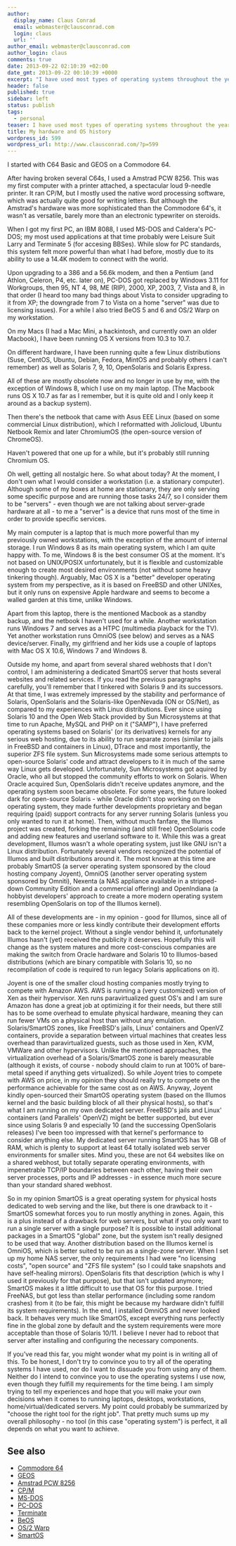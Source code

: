 ```yaml
---
author:
  display_name: Claus Conrad
  email: webmaster@clausconrad.com
  login: claus
  url: ''
author_email: webmaster@clausconrad.com
author_login: claus
comments: true
date: 2013-09-22 02:10:39 +02:00
date_gmt: 2013-09-22 00:10:39 +0000
excerpt: "I have used most types of operating systems throughout the years. For those not interested in a little history, please skip this entry. Otherwise, read more after the break.\r\n"
header: false
published: true
sidebar: left
status: publish
tags:
  - personal
teaser: I have used most types of operating systems throughout the years. For those not interested in a little history, please skip this entry. Otherwise, read more after the break.
title: My hardware and OS history
wordpress_id: 599
wordpress_url: http://www.clausconrad.com/?p=599
---
```

I started with C64 Basic and GEOS on a Commodore 64.

After having broken several C64s, I used a Amstrad PCW 8256. This was my first computer with a printer attached, a spectacular loud 9-needle printer. It ran CP/M, but I mostly used the native word processing software, which was
actually quite good for writing letters. But although the Amstrad's hardware was more sophisticated than the Commodore 64's, it wasn't as versatile, barely more than an electronic typewriter on steroids.

When I got my first PC, an IBM 8088, I used MS-DOS and Caldera's PC-DOS; my most used applications at that time probably were Leisure Suit Larry and Terminate 5 (for accesing BBSes). While slow for PC standards, this system felt more powerful than what I had before, mostly due to its ability to use a 14.4K modem to connect with the world.

Upon upgrading to a 386 and a 56.6k modem, and then a Pentium (and Athlon, Celeron, P4, etc. later on), PC-DOS got replaced by Windows 3.11 for Workgroups, then 95, NT 4, 98, ME (RIP), 2000, XP, 2003, 7, Vista and 8, in that order (I heard too many bad things about Vista to consider upgrading to it from XP; the downgrade from 7 to Vista on a home "server" was due to
licensing issues). For a while I also tried BeOS 5 and 6 and OS/2 Warp on my workstation.

On my Macs (I had a Mac Mini, a hackintosh, and currently own an older Macbook), I have been running OS X versions from 10.3 to 10.7.

On different hardware, I have been running quite a few Linux distributions (Suse, CentOS, Ubuntu, Debian, Fedora, MintOS and probably others I can't remember) as well as Solaris 7, 9, 10, OpenSolaris and Solaris Express. 

All of these are mostly obsolete now and no longer in use by me, with the exception of Windows 8, which I use on my main laptop. (The Macbook runs OS X 10.7 as far as I remember, but it is quite old and I only keep it around as a backup system).

Then there's the netbook that came with Asus EEE Linux (based on some commercial Linux distribution), which I reformatted with Jolicloud, Ubuntu Netbook Remix and later ChromiumOS (the open-source version of ChromeOS).

Haven't powered that one up for a while, but it's probably still running Chromium OS.

Oh well, getting all nostalgic here. So what about today? At the moment, I don't own what I would consider a workstation (i.e. a stationary computer). Although some of my boxes at home are stationary, they are only serving some specific purpose and are running those tasks 24/7, so I consider them to be "servers" - even though we are not talking about server-grade hardware at all - to me a "server" is a device that runs most of the time in order to provide specific services.

My main computer is a laptop that is much more powerful than my previously owned workstations, with the exception of the amount of internal storage. I run Windows 8 as its main operating system, which I am quite happy with. To me, Windows 8 is the best consumer OS at the moment. It's not based on UNIX/POSIX unfortunately, but it is flexible and customizable enough to create most desired environments (not without some heavy tinkering though). Arguably, Mac OS X is a "better" developer operating system from my perspective, as it is based on FreeBSD and other UNIXes, but it only runs on expensive Apple hardware and seems to become a walled garden at this time, unlike Windows.

Apart from this laptop, there is the mentioned Macbook as a standby backup, and the netbook I haven't used for a while. Another workstation runs Windows 7 and serves as a HTPC (multimedia playback for the TV). Yet another workstation runs OmniOS (see below) and serves as a NAS device/server. Finally, my girlfriend and her kids use a couple of laptops with Mac OS X 10.6, Windows 7 and Windows 8.

Outside my home, and apart from several shared webhosts that I don't control, I am administering a dedicated SmartOS server that hosts several websites and related services. If you read the previous paragraphs carefully, you'll remember that I tinkered with Solaris 9 and its successors. At that time, I was extremely impressed by the stability and performance of Solaris,
OpenSolaris and the Solaris-like OpenNevada (ON or OS/Net), as compared to my experiences with Linux distributions. Ever since using Solaris 10 and the Open Web Stack provided by Sun Microsystems at that time to run Apache, MySQL and PHP on it ("SAMP"), I have preferred operating systems based on Solaris' (or its derivatives) kernels for any serious web hosting, due to its ability to run separate zones (similar to jails in FreeBSD and containers in Linux), DTrace and most importantly, the superior ZFS file system. Sun Microsystems made some serious attempts to open-source Solaris' code and attract developers
to it in much of the same way Linux gets developed. Unfortunately, Sun Microsystems got aquired by Oracle, who all but stopped the community efforts to work on Solaris. When Oracle acquired Sun, OpenSolaris didn't receive updates anymore, and the operating system soon became obsolete. For some years, the future looked dark for open-source Solaris - while Oracle didn't stop working on the operating system, they made further developments proprietary and began requiring (paid) support contracts for any server running Solaris (unless you only wanted to run it at home). Then, without much fanfare, the Illumos project was created, forking the remaining (and still free) OpenSolaris code and adding new features and userland software to it. While this was a great development, Illumos wasn't a whole operating system,
just like GNU isn't a Linux distribution. Fortunately several vendors recognized the potential of Illumos and built distributions around it. The most known at this time are probably SmartOS (a server operating system sponsored by the cloud hosting company Joyent), OmniOS (another server operating system sponsored by Omniti), Nexenta (a NAS appliance available in a stripped-down Community Edition and a commercial offering) and OpenIndiana (a hobbyist developers' approach to create a more modern operating system resembling OpenSolaris on top of the Illumos kernel).

All of these developments are - in my opinion - good for Illumos, since all of these companies more or less kindly contribute their development efforts back to the kernel project. Without a single vendor behind it, unfortunately Illumos hasn't (yet) received the publicity it deserves. Hopefully this will change as the system matures and more cost-conscious companies are making the switch from Oracle hardware and Solaris 10 to Illumos-based distributions (which are binary compatible with Solaris 10, so no recompilation of code is required to run legacy Solaris applications on it).

Joyent is one of the smaller cloud hosting companies mostly trying to compete with Amazon AWS. AWS is running a (very customized) version of Xen as their hypervisor. Xen runs paravirtualized guest OS's and I am sure Amazon has done a great job at optimizing it for their needs, but there still has to be some overhead to emulate physical hardware, meaning they can run fewer VMs on a physical host than without any emulation. Solaris/SmartOS zones, like FreeBSD's jails, Linux' containers and OpenVZ containers, provide a separation between virtual machines that creates less overhead than paravirtualized guests, such as those used in Xen, KVM, VMWare and other hypervisors. Unlike the mentioned approaches, the virtualization overhead of a Solaris/SmartOS zone is barely measurable (although it exists, of course - nobody should claim to run at 100% of bare-metal speed if anything gets virtualized). So while Joyent tries to compete with AWS on price, in my opinion they should really try to compete on the performance achievable for the same cost as on AWS. Anyway, Joyent kindly open-sourced their SmartOS operating system (based on the Illumos kernel and the basic building block of all their physical hosts), so that's what I am running on my own dedicated server. FreeBSD's jails and Linux' containers (and Parallels' OpenVZ) might be better supported, but ever since using Solaris 9 and especially 10 (and the successing OpenSolaris releases) I've been too impressed with that kernel's performance to consider anything else. My dedicated server running SmartOS has 16 GB of RAM, which is plenty to support at least 64 totally isolated web server environments for
smaller sites. Mind you, these are not 64 websites like on a shared webhost, but totally separate operating environments, with impenetrable TCP/IP boundaries between each other, having their own server processes, ports and IP addresses - in essence much more secure than your standard shared webhost.

So in my opinion SmartOS is a great operating system for physical hosts dedicated to web serving and the like, but there is one drawback to it - SmartOS somewhat forces you to run mostly anything in zones. Again, this is a plus instead of a drawback for web servers, but what if you only want to run a single server with a single purpose? It is possible to install additional packages in a SmartOS "global" zone, but the system isn't really designed to be used that way. Another distribution based on the Illumos kernel is OmniOS, which is better suited to be run as a single-zone server. When I set up my home NAS server, the only requirements I had were "no licensing costs", "open source" and "ZFS file system" (so I could take snapshots and have self-healing mirrors). OpenSolaris fits that description (which is why I used it previously for that purpose), but that isn't updated anymore; SmartOS makes it a little difficult to use that OS for this purpose. I tried FreeNAS, but got less than stellar performance (including some random crashes) from it (to be fair, this might be because my hardware didn't fulfill its system requirements). In the end, I installed OmniOS and never looked back. It behaves very much like
SmartOS, except everything runs perfectly fine in the global zone by default and the system requirements were more acceptable than those of Solaris 10/11. I believe I never had to reboot that server after installing and configuring the necessary components.

If you've read this far, you might wonder what my point is in writing all of this. To be honest, I don't try to convince you to try all of the operating systems I have used, nor do I want to dissuade you from using any of them. Neither do I intend to convince you to use the operating systems I use now, even though they fulfill my requirements for the time being. I am simply trying to tell my experiences and hope that you will make your own decisions when it comes to running laptops, desktops, workstations, home/virtual/dedicated servers. My point could probably be summarized by "choose the right tool for the right job". That pretty much sums up my overall philosophy - no tool (in this case "operating system") is perfect, it all depends on what you want to achieve.

## See also

* [Commodore 64](https://en.wikipedia.org/wiki/Commodore_64)
* [GEOS](https://en.wikipedia.org/wiki/GEOS_\(8-bit_operating_system\))
* [Amstrad PCW 8256](https://en.wikipedia.org/wiki/Amstrad_PCW#PCW_8256_and_8512)
* [CP/M](https://en.wikipedia.org/wiki/CP/M)
* [MS-DOS](https://en.wikipedia.org/wiki/MS-DOS)
* [PC-DOS](https://en.wikipedia.org/wiki/PC-DOS)
* [Terminate](https://en.wikipedia.org/wiki/Terminate_(software))
* [BeOS](https://en.wikipedia.org/wiki/BeOS)
* [OS/2 Warp](https://en.wikipedia.org/wiki/OS/2#1994-1996:_The_.22Warp.22_years)
* [SmartOS](https://en.wikipedia.org/wiki/SmartOS)
